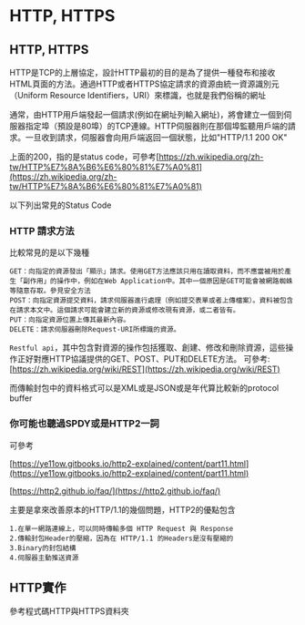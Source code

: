 # HTTP, HTTPS

## HTTP, HTTPS

HTTP是TCP的上層協定，設計HTTP最初的目的是為了提供一種發布和接收HTML頁面的方法。通過HTTP或者HTTPS協定請求的資源由統一資源識別元（Uniform Resource Identifiers，URI）來標識，也就是我們俗稱的網址

通常，由HTTP用戶端發起一個請求\(例如在網址列輸入網址\)，將會建立一個到伺服器指定埠（預設是80埠）的TCP連線。HTTP伺服器則在那個埠監聽用戶端的請求。一旦收到請求，伺服器會向用戶端返回一個狀態，比如"HTTP/1.1 200 OK"

上面的200，指的是status code，可參考[https://zh.wikipedia.org/zh-tw/HTTP%E7%8A%B6%E6%80%81%E7%A0%81](https://zh.wikipedia.org/zh-tw/HTTP%E7%8A%B6%E6%80%81%E7%A0%81)

以下列出常見的Status Code

### HTTP 請求方法

比較常見的是以下幾種

```text
GET：向指定的資源發出「顯示」請求。使用GET方法應該只用在讀取資料，而不應當被用於產生「副作用」的操作中，例如在Web Application中。其中一個原因是GET可能會被網路蜘蛛等隨意存取。參見安全方法
POST：向指定資源提交資料，請求伺服器進行處理（例如提交表單或者上傳檔案）。資料被包含在請求本文中。這個請求可能會建立新的資源或修改現有資源，或二者皆有。
PUT：向指定資源位置上傳其最新內容。
DELETE：請求伺服器刪除Request-URI所標識的資源。
```

`Restful api`，其中包含對資源的操作包括獲取、創建、修改和刪除資源，這些操作正好對應HTTP協議提供的GET、POST、PUT和DELETE方法。 可參考:[https://zh.wikipedia.org/wiki/REST](https://zh.wikipedia.org/wiki/REST)

而傳輸封包中的資料格式可以是XML或是JSON或是年代算比較新的protocol buffer

### 你可能也聽過SPDY或是HTTP2一詞

可參考

[https://ye11ow.gitbooks.io/http2-explained/content/part11.html](https://ye11ow.gitbooks.io/http2-explained/content/part11.html)

[https://http2.github.io/faq/](https://http2.github.io/faq/)

主要是拿來改善原本的HTTP/1.1的幾個問題，HTTP2的優點包含

```text
1.在單一網路連線上，可以同時傳輸多個 HTTP Request 與 Response
2.傳輸封包Header的壓縮，因為在 HTTP/1.1 的Headers是沒有壓縮的
3.Binary的封包結構
4.伺服器主動推送資源
```

## HTTP實作

參考程式碼HTTP與HTTPS資料夾

